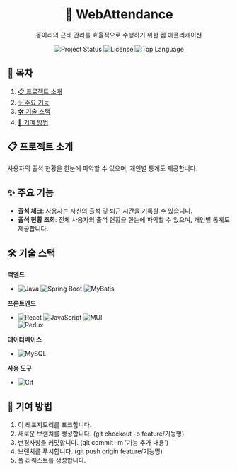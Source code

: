 <div align='center'>
   
   # 👨 WebAttendance
   동아리의 근태 관리를 효율적으로 수행하기 위한 웹 애플리케이션
   
  <img src="https://img.shields.io/badge/status-active-brightgreen" alt="Project Status">
  <img src="https://img.shields.io/badge/license-MIT-blue" alt="License">
  <img src="https://img.shields.io/github/languages/top/LSH-1082/WebAttendance" alt="Top Language">

   
</div>


## 📖 목차
1. [📋 프로젝트 소개](#-프로젝트-소개)
2. [✨ 주요 기능](#-주요-기능)
3. [🛠️ 기술 스택](#%EF%B8%8F-기술-스택)
4. [🤝 기여 방법](#-기여-방법)


## 📋 프로젝트 소개

사용자의 출석 현황을 한눈에 파악할 수 있으며, 개인별 통계도 제공합니다.

## ✨ 주요 기능

- **출석 체크**: 사용자는 자신의 출석 및 퇴근 시간을 기록할 수 있습니다.
- **출석 현황 조회**: 전체 사용자의 출석 현황을 한눈에 파악할 수 있으며, 개인별 통계도 제공합니다. 


## 🛠️ 기술 스택


**백엔드**
- ![Java](https://img.shields.io/badge/Java-007396?style=flat&logo=java&logoColor=white)
![Spring Boot](https://img.shields.io/badge/Spring%20Boot-6DB33F?style=flat&logo=springboot&logoColor=white)
![MyBatis](https://img.shields.io/badge/MyBatis-DC382D?style=flat&logo=mybatis&logoColor=white) 

**프론트엔드**
- ![React](https://img.shields.io/badge/React-61DAFB?style=flat&logo=react&logoColor=black)
![JavaScript](https://img.shields.io/badge/JavaScript-F7DF1E?style=flat&logo=javascript&logoColor=black)
![MUI](https://img.shields.io/badge/MUI-007FFF?style=flat&logo=mui&logoColor=white)  
![Redux](https://img.shields.io/badge/Redux-764ABC?style=flat&logo=redux&logoColor=white)  

**데이터베이스**
- ![MySQL](https://img.shields.io/badge/MySQL-4479A1?style=flat&logo=mysql&logoColor=white)

**사용 도구**
- ![Git](https://img.shields.io/badge/Git-F05032?style=flat&logo=git&logoColor=white)


## 🤝 기여 방법

1. 이 레포지토리를 포크합니다.
2. 새로운 브랜치를 생성합니다. (git checkout -b feature/기능명)
3. 변경사항을 커밋합니다. (git commit -m '기능 추가 내용')
4. 브랜치를 푸시합니다. (git push origin feature/기능명)
5. 풀 리퀘스트를 생성합니다.
